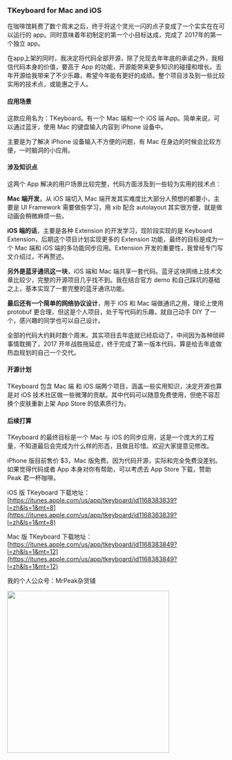 ### TKeyboard for Mac and iOS

在咖啡馆耗费了数个周末之后，终于将这个灵光一闪的点子变成了一个实实在在可以运行的 app。同时意味着年初制定的第一个小目标达成，完成了 2017年的第一个独立 app。

在app上架的同时，我决定将代码全部开源，除了兑现去年年底的承诺之外，我相信代码本身的价值，要高于 App 的功能，开源能带来更多知识的碰撞和增长。去年开源给我带来了不少乐趣，希望今年能有更好的成绩。整个项目涉及到一些比较实用的技术点，或能惠之于人。

#### 应用场景

这款应用名为：TKeyboard。有一个 Mac 端和一个 iOS 端 App。简单来说，可以通过蓝牙，使用 Mac 的键盘输入内容到 iPhone 设备中。

主要是为了解决 iPhone 设备输入不方便的问题，有 Mac 在身边的时候会比较方便，一时脑洞的小应用。

#### 涉及知识点

这两个 App 解决的用户场景比较完整，代码方面涉及到一些较为实用的技术点：

**Mac 端开发**，从 iOS 端切入 Mac 端开发其实难度比大部分人预想的都要小，主要是 UI Framework 需要做些学习，用 xib 配合 autolayout 其实很方便，就是做动画会稍微麻烦一些。

**iOS 端的话**，主要是各种 Extension 的开发学习，现阶段实现的是 Keyboard Extension，后期这个项目计划实现更多的 Extension 功能，最终的目标是成为一个 Mac 端和 iOS 端的多功能同步应用。Extension 开发的重要性，我曾经专门写文介绍过，不再赘述。

**另外是蓝牙通讯这一块**，iOS 端和 Mac 端共享一套代码。蓝牙这块网络上技术文章比较少，完整的开源项目几乎找不到。我在结合官方 demo 和自己踩坑的基础之上，基本实现了一套完整的蓝牙通讯功能。

**最后还有一个简单的网络协议设计**，用于 iOS 和 Mac 端做通讯之用，理论上使用 protobuf 更合理，但这是个人项目，处于写代码的乐趣，就自己动手 DIY 了一个，感兴趣的同学也可以自己设计。

全部的代码大约耗时数个周末。其实项目去年底就已经启动了，中间因为各种琐碎事情耽搁了，2017 开年战胜拖延症，终于完成了第一版本代码，算是给去年底做热血规划的自己一个交代。

#### 开源计划

TKeyboard 包含 Mac 端 和 iOS 端两个项目，涵盖一些实用知识，决定开源也算是对 iOS 技术社区做一些微薄的贡献。其中代码可以随意免费使用，但绝不容忍换个皮肤重新上架 App Store 的低素质行为。

#### 后续打算

TKeyboard 的最终目标是一个 Mac 与 iOS 的同步应用，这是一个庞大的工程量，不知道最后会完成为什么样的形态，且做且珍惜。欢迎大家提意见修改。

iPhone 版目前售价 $3，Mac 版免费。因为代码开源，实际和完全免费没差别。如果觉得代码或者 App 本身对你有帮助，可以考虑去 App Store 下载，赞助 Peak 君一杯咖啡。

iOS 版 TKeyboard 下载地址：[https://itunes.apple.com/us/app/tkeyboard/id1168383839?l=zh&ls=1&mt=8](https://itunes.apple.com/us/app/tkeyboard/id1168383839?l=zh&ls=1&mt=8)

Mac 版 TKeyboard 下载地址：[https://itunes.apple.com/us/app/tkeyboard/id1168383849?l=zh&ls=1&mt=12](https://itunes.apple.com/us/app/tkeyboard/id1168383849?l=zh&ls=1&mt=12)

我的个人公众号：MrPeak杂货铺

<img src="http://mrpeak.cn/images/qrwide.png" width="375">



